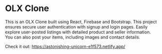 # OLX Clone

This is an OLX Clone built using React, Firebase and Bootstrap. This project ensures secure user authentication with signup and login pages. Easily explore user-posted listings with detailed product and seller information. You can also post your items, including images and contact details. 

Check it out: https://astonishing-unicorn-e1f573.netlify.app/
